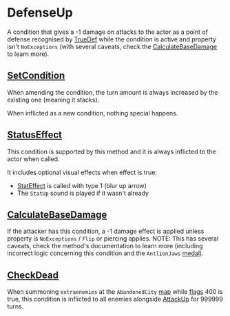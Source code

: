 # DefenseUp
A condition that gives a -1 damage on attacks to the actor as a point of defense recognised by [TrueDef](../../Visual%20rendering/RefreshEnemyHP.md#truedef) while the condition is active and property isn't `NoExceptions` (with several caveats, check the [CalculateBaseDamage](../../Damage%20pipeline/CalculateBaseDamage.md) to learn more).

## [SetCondition](../Conditions%20methods/SetCondition.md)
When amending the condition, the turn amount is always increased by the existing one (meaning it stacks).

When inflicted as a new condition, nothing special happens.

## [StatusEffect](../Conditions%20methods/StatusEffect.md)
This condition is supported by this method and it is always inflicted to the actor when called.

It includes optional visual effects when effect is true:

- [StatEffect](../../Visual%20rendering/StatEffect.md) is called with type 1 (blur up arrow)
- The `StatUp` sound is played if it wasn't already

## [CalculateBaseDamage](../../Damage%20pipeline/CalculateBaseDamage.md)
If the attacker has this condition, a -1 damage effect is applied unless property is `NoExceptions` / `Flip` or piercing applies. NOTE: This has several caveats, check the method's documentation to learn more (including incorrect logic concerning this condition and the `AntlionJaws` [medal](../../../Enums%20and%20IDs/Medal.md)).

## [CheckDead](../../Battle%20flow/Action%20coroutines/CheckDead.md)
When summoning `extraenemies` at the `AbandonedCity` [map](../../../Enums%20and%20IDs/Maps.md) while [flags](../../../Flags%20arrays/flags.md) 400 is true, this condition is inflicted to all enemies alongside [AttackUp](AttackUp.md) for 999999 turns.
